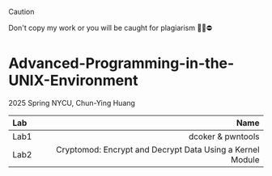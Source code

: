 > [!CAUTION]
> Don't copy my work or you will be caught for plagiarism 🙅‍♂️⛔️
# Advanced-Programming-in-the-UNIX-Environment

2025 Spring NYCU, Chun-Ying Huang

| Lab | Name |
| :--- | ---:|
| Lab1 | dcoker & pwntools |
| Lab2 | Cryptomod: Encrypt and Decrypt Data Using a Kernel Module |
